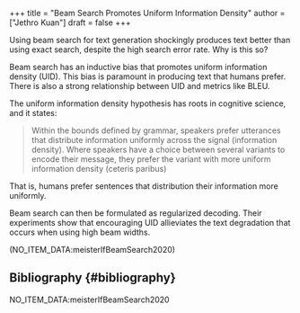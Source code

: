 +++
title = "Beam Search Promotes Uniform Information Density"
author = ["Jethro Kuan"]
draft = false
+++

Using beam search for text generation shockingly produces text better than using
exact search, despite the high search error rate. Why is this so?

Beam search has an inductive bias that promotes uniform information density
(UID). This bias is paramount in producing text that humans prefer. There is
also a strong relationship between UID and metrics like BLEU.

The uniform information density hypothesis has roots in cognitive science, and
it states:

> Within the bounds defined by grammar, speakers prefer utterances that distribute
> information uniformly across the signal (information density). Where speakers
> have a choice between several variants to encode their message, they prefer the
> variant with more uniform information density (ceteris paribus)

That is, humans prefer sentences that distribution their information more
uniformly.

Beam search can then be formulated as regularized decoding. Their experiments
show that encouraging UID allieviates the text degradation that occurs when
using high beam widths.

(NO_ITEM_DATA:meisterIfBeamSearch2020)

## Bibliography {#bibliography}

NO_ITEM_DATA:meisterIfBeamSearch2020
